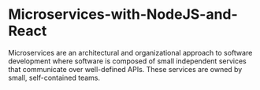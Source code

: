 # Microservices-with-NodeJS-and-React
Microservices are an architectural and organizational approach to software development where software is composed of small independent services that communicate over well-defined APIs. These services are owned by small, self-contained teams.
